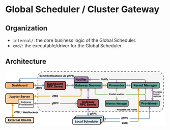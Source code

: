 # Global Scheduler / Cluster Gateway

## Organization
- `internal/`: the core business logic of the Global Scheduler.
- `cmd/`: the executable/driver for the Global Scheduler.

## Architecture

![Gateway Architecture Diagram](docs/gateway_arch.png)